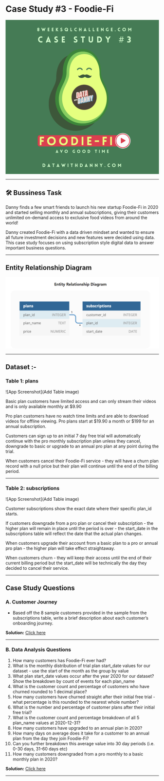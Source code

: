 #  Case Study #3 - Foodie-Fi

![App Screenshot](https://raw.githubusercontent.com/Akhand-p-singh/8-Week-SQL-Challenge/master/Images/Case%20Study%203.png)
  

---
## 🛠️ Bussiness Task
Danny finds a few smart friends to launch his new startup Foodie-Fi in 2020 and started selling monthly and annual subscriptions, giving their customers unlimited on-demand access to exclusive food videos from around the world!

Danny created Foodie-Fi with a data driven mindset and wanted to ensure all future investment decisions and new features were decided using data. This case study focuses on using subscription style digital data to answer important business questions.

---
##  Entity Relationship Diagram

![App Screenshot](https://raw.githubusercontent.com/Akhand-p-singh/8-Week-SQL-Challenge/master/Images/er3.png)

----

## Dataset :-


### Table 1: plans 

![App Screenshot](Add Table image)

Basic plan customers have limited access and can only stream their videos and is only available monthly at $9.90

Pro plan customers have no watch time limits and are able to download videos for offline viewing. Pro plans start at $19.90 a month or $199 for an annual subscription.

Customers can sign up to an initial 7 day free trial will automatically continue with the pro monthly subscription plan unless they cancel, downgrade to basic or upgrade to an annual pro plan at any point during the trial.

When customers cancel their Foodie-Fi service - they will have a churn plan record with a null price but their plan will continue until the end of the billing period.

----

### Table 2: subscriptions

![App Screenshot](Add Table image)

Customer subscriptions show the exact date where their specific plan_id starts.

If customers downgrade from a pro plan or cancel their subscription - the higher plan will remain in place until the period is over - the start_date in the subscriptions table will reflect the date that the actual plan changes.

When customers upgrade their account from a basic plan to a pro or annual pro plan - the higher plan will take effect straightaway.

When customers churn - they will keep their access until the end of their current billing period but the start_date will be technically the day they decided to cancel their service.

---
## Case Study Questions
### A. Customer Journey

* Based off the 8 sample customers provided in the sample from the subscriptions table, write a brief description about each customer’s onboarding journey.

<b>Solution:</b> [Click here](https://github.com/Akhand-p-singh/8-Week-SQL-Challenge/blob/master/Case%20Study%20%233%20-%20Foodie-Fi/A.%20Customer%20Journey.md)

---
### B. Data Analysis Questions

1. How many customers has Foodie-Fi ever had?
2. What is the monthly distribution of trial plan start_date values for our dataset - use the start of the month as the group by value
3. What plan start_date values occur after the year 2020 for our dataset? Show the breakdown by count of events for each plan_name
4. What is the customer count and percentage of customers who have churned rounded to 1 decimal place?
5. How many customers have churned straight after their initial free trial - what percentage is this rounded to the nearest whole number?
6. What is the number and percentage of customer plans after their initial free trial?
7. What is the customer count and percentage breakdown of all 5 plan_name values at 2020-12-31?
8. How many customers have upgraded to an annual plan in 2020?
9. How many days on average does it take for a customer to an annual plan from the day they join Foodie-Fi?
10. Can you further breakdown this average value into 30 day periods (i.e. 0-30 days, 31-60 days etc)
11. How many customers downgraded from a pro monthly to a basic monthly plan in 2020?

<b>Solution:</b> [Click here](https://github.com/Akhand-p-singh/8-Week-SQL-Challenge/blob/master/Case%20Study%20%233%20-%20Foodie-Fi/B.%20Data%20Analysis%20Questions.md)

---
